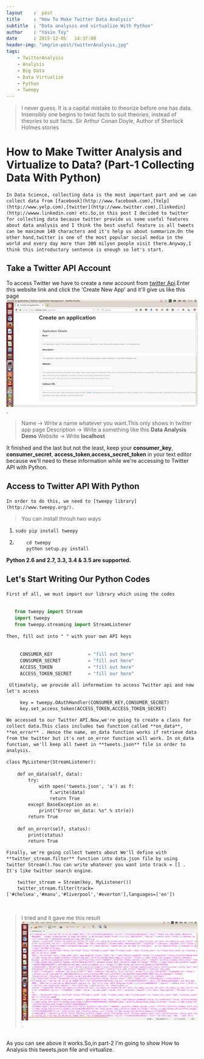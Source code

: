 ```yaml
---
layout 	  :  post
title  	  : "How To Make Twitter Data Analysis"
subtitle  : "Data analysis and virtualize With Python"
author    : "Yasin Toy"
date 	  : 2015-12-05   14:37:00
header-img: "img/in-post/twitterAnalysis.jpg"
tags:
	- TwitterAnalysis
	- Analysis
	- Big Data
	- Data Virtualize
	- Python
	- Tweepy
---
```


> I never guess. It is a capital mistake to theorize before one has data. Insensibly one begins to twist facts to suit theories, instead of theories to suit facts.
Sir Arthur Conan Doyle, Author of Sherlock Holmes stories

# How to Make Twitter Analysis and Virtualize to Data? (Part-1 Collecting Data With Python)

	In Data Science, collecting data is the most important part and we can collect data from [facebook](http://www.facebook.com),[Yelp](http://www.yelp.com),[twitter](http://www.twitter.com),[linkedin](http://wwww.linkedin.com) etc.So,in this post I decided to twitter for collecting data because twitter provide us some useful features about data analysis and I think the best useful feature is all tweets can be maximum 140 characters and it's help us about summarize.On the other hand,twitter is one of the most popular social media in the world and every day more than 300 milyon people visit there.Anyway,I think this introductory sentence is enough so let's start.
	
## Take a Twitter API Account
	
   To access Twitter we have to create a new account from [twitter Api](https://apps.twitter.com/).Enter this website link and click the 'Create New App' and it'll give us like this page ![img](/img/in-post/createApplicationPage.png).
 
> Name 		  -> Write a name whatever you want.This only shows in twitter app page
> Description -> Write a something like this **Data Analysis Demo**
> Website     -> Write **localhost**

   It finished and the last but not the least, keep your **consumer_key**, **consumer_secret**, **access_token**,**access_secret_token** in your text editor because we'll need to these information while we're accessing to Twitter API with Python.


## Access to Twitter API With Python

	In order to do this, we need to [tweepy library](http://www.tweepy.org/).
> You can install throuh two ways
1) ``` sudo pip install tweepy ```
2) ``` git clone https://github.com/tweepy/tweepy.git
	   cd tweepy
	   python setup.py install 
   ```
**Python 2.6 and 2.7, 3.3, 3.4 & 3.5 are supported.**


## Let's Start Writing Our Python Codes

	First of all, we must import our library which using the codes
	
 ```python
 	
	from tweepy import Stream
	import tweepy
	from tweepy.streaming import StreamListener
```

	Then, fill out into " " with your own API keys
	
```	python

	 CONSUMER_KEY    	      = "fill out here"
	 CONSUMER_SECRET	      = "fill out here"
	 ACCESS_TOKEN    	  	  = "fill out here"
	 ACCESS_TOKEN_SECRET  	  = "fill our here" 
```

	 Ultimately, we provide all information to access Twitter api and now let's access
	
```
	 key = tweepy.OAuthHandler(CONSUMER_KEY,CONSUMER_SECRET)
	 key.set_access_token(ACCESS_TOKEN,ACCESS_TOKEN_SECRET)

```

	We accessed to our Twitter API.Now,we're going to create a class for collect data.This class includes two function called **on_data**, **on_error** . Hence the name, on_data function works if retrieve data from the twitter but it's not on_error function will work. In on_data function, we'll keep all tweet in **tweets.json** file in order to analysis.

```
class MyListener(StreamListener):
 
    def on_data(self, data):
        try:
            with open('tweets.json', 'a') as f:
                f.write(data)
                return True
        except BaseException as e:
            print("Error on_data: %s" % str(e))
        return True
 
    def on_error(self, status):
        print(status)
        return True

```

	Finally, we're going collect tweets about We'll define with **twitter_stream.filter** function into data.json file by using twitter Stream().You can write whatever you want into track = [] . It's like twitter search engine.
	
```	
	twitter_stream = Stream(key, MyListener())
	twitter_stream.filter(track=['#chelsea','#manu','#liverpool','#everton'],languages=['en']) 
	
	
```

> I tried and it gave me this result ![img](img/in-post/tweetsResult.png). 
</br>
As you can see above it works.So,in part-2 I'm going to show How to Analysis this tweets.json file and virtualize.






	


